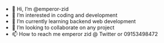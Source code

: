 - 👋 Hi, I’m @emperor-zid
- 👀 I’m interested in coding and development
- 🌱 I’m currently learning backend web development
- 💞️ I’m looking to collaborate on any project
- 📫 How to reach me emperor zid @ Twitter or 09153498472

<!---
emperor-zid/emperor-zid is a ✨ special ✨ repository because its `README.md` (this file) appears on your GitHub profile.
You can click the Preview link to take a look at your changes.
--->
